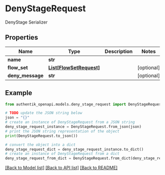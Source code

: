 # DenyStageRequest

DenyStage Serializer

## Properties

Name | Type | Description | Notes
------------ | ------------- | ------------- | -------------
**name** | **str** |  | 
**flow_set** | [**List[FlowSetRequest]**](FlowSetRequest.md) |  | [optional] 
**deny_message** | **str** |  | [optional] 

## Example

```python
from authentik_openapi.models.deny_stage_request import DenyStageRequest

# TODO update the JSON string below
json = "{}"
# create an instance of DenyStageRequest from a JSON string
deny_stage_request_instance = DenyStageRequest.from_json(json)
# print the JSON string representation of the object
print(DenyStageRequest.to_json())

# convert the object into a dict
deny_stage_request_dict = deny_stage_request_instance.to_dict()
# create an instance of DenyStageRequest from a dict
deny_stage_request_from_dict = DenyStageRequest.from_dict(deny_stage_request_dict)
```
[[Back to Model list]](../README.md#documentation-for-models) [[Back to API list]](../README.md#documentation-for-api-endpoints) [[Back to README]](../README.md)


